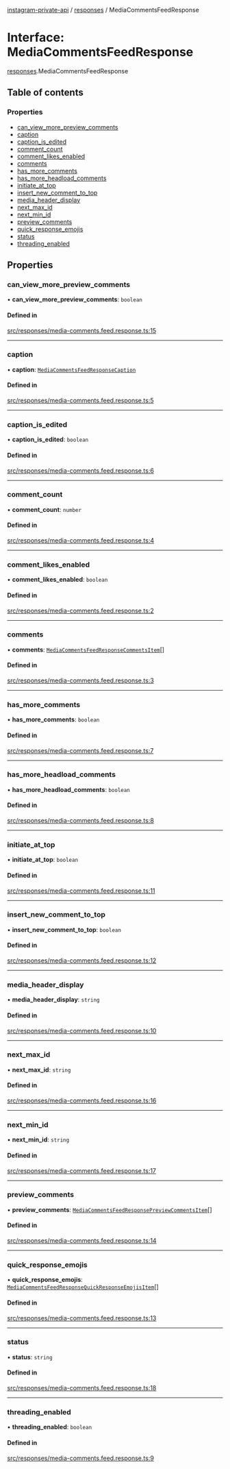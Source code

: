 [instagram-private-api](../../README.md) / [responses](../../modules/responses.md) / MediaCommentsFeedResponse

# Interface: MediaCommentsFeedResponse

[responses](../../modules/responses.md).MediaCommentsFeedResponse

## Table of contents

### Properties

- [can\_view\_more\_preview\_comments](MediaCommentsFeedResponse.md#can_view_more_preview_comments)
- [caption](MediaCommentsFeedResponse.md#caption)
- [caption\_is\_edited](MediaCommentsFeedResponse.md#caption_is_edited)
- [comment\_count](MediaCommentsFeedResponse.md#comment_count)
- [comment\_likes\_enabled](MediaCommentsFeedResponse.md#comment_likes_enabled)
- [comments](MediaCommentsFeedResponse.md#comments)
- [has\_more\_comments](MediaCommentsFeedResponse.md#has_more_comments)
- [has\_more\_headload\_comments](MediaCommentsFeedResponse.md#has_more_headload_comments)
- [initiate\_at\_top](MediaCommentsFeedResponse.md#initiate_at_top)
- [insert\_new\_comment\_to\_top](MediaCommentsFeedResponse.md#insert_new_comment_to_top)
- [media\_header\_display](MediaCommentsFeedResponse.md#media_header_display)
- [next\_max\_id](MediaCommentsFeedResponse.md#next_max_id)
- [next\_min\_id](MediaCommentsFeedResponse.md#next_min_id)
- [preview\_comments](MediaCommentsFeedResponse.md#preview_comments)
- [quick\_response\_emojis](MediaCommentsFeedResponse.md#quick_response_emojis)
- [status](MediaCommentsFeedResponse.md#status)
- [threading\_enabled](MediaCommentsFeedResponse.md#threading_enabled)

## Properties

### can\_view\_more\_preview\_comments

• **can\_view\_more\_preview\_comments**: `boolean`

#### Defined in

[src/responses/media-comments.feed.response.ts:15](https://github.com/Nerixyz/instagram-private-api/blob/b3351b9/src/responses/media-comments.feed.response.ts#L15)

___

### caption

• **caption**: [`MediaCommentsFeedResponseCaption`](MediaCommentsFeedResponseCaption.md)

#### Defined in

[src/responses/media-comments.feed.response.ts:5](https://github.com/Nerixyz/instagram-private-api/blob/b3351b9/src/responses/media-comments.feed.response.ts#L5)

___

### caption\_is\_edited

• **caption\_is\_edited**: `boolean`

#### Defined in

[src/responses/media-comments.feed.response.ts:6](https://github.com/Nerixyz/instagram-private-api/blob/b3351b9/src/responses/media-comments.feed.response.ts#L6)

___

### comment\_count

• **comment\_count**: `number`

#### Defined in

[src/responses/media-comments.feed.response.ts:4](https://github.com/Nerixyz/instagram-private-api/blob/b3351b9/src/responses/media-comments.feed.response.ts#L4)

___

### comment\_likes\_enabled

• **comment\_likes\_enabled**: `boolean`

#### Defined in

[src/responses/media-comments.feed.response.ts:2](https://github.com/Nerixyz/instagram-private-api/blob/b3351b9/src/responses/media-comments.feed.response.ts#L2)

___

### comments

• **comments**: [`MediaCommentsFeedResponseCommentsItem`](MediaCommentsFeedResponseCommentsItem.md)[]

#### Defined in

[src/responses/media-comments.feed.response.ts:3](https://github.com/Nerixyz/instagram-private-api/blob/b3351b9/src/responses/media-comments.feed.response.ts#L3)

___

### has\_more\_comments

• **has\_more\_comments**: `boolean`

#### Defined in

[src/responses/media-comments.feed.response.ts:7](https://github.com/Nerixyz/instagram-private-api/blob/b3351b9/src/responses/media-comments.feed.response.ts#L7)

___

### has\_more\_headload\_comments

• **has\_more\_headload\_comments**: `boolean`

#### Defined in

[src/responses/media-comments.feed.response.ts:8](https://github.com/Nerixyz/instagram-private-api/blob/b3351b9/src/responses/media-comments.feed.response.ts#L8)

___

### initiate\_at\_top

• **initiate\_at\_top**: `boolean`

#### Defined in

[src/responses/media-comments.feed.response.ts:11](https://github.com/Nerixyz/instagram-private-api/blob/b3351b9/src/responses/media-comments.feed.response.ts#L11)

___

### insert\_new\_comment\_to\_top

• **insert\_new\_comment\_to\_top**: `boolean`

#### Defined in

[src/responses/media-comments.feed.response.ts:12](https://github.com/Nerixyz/instagram-private-api/blob/b3351b9/src/responses/media-comments.feed.response.ts#L12)

___

### media\_header\_display

• **media\_header\_display**: `string`

#### Defined in

[src/responses/media-comments.feed.response.ts:10](https://github.com/Nerixyz/instagram-private-api/blob/b3351b9/src/responses/media-comments.feed.response.ts#L10)

___

### next\_max\_id

• **next\_max\_id**: `string`

#### Defined in

[src/responses/media-comments.feed.response.ts:16](https://github.com/Nerixyz/instagram-private-api/blob/b3351b9/src/responses/media-comments.feed.response.ts#L16)

___

### next\_min\_id

• **next\_min\_id**: `string`

#### Defined in

[src/responses/media-comments.feed.response.ts:17](https://github.com/Nerixyz/instagram-private-api/blob/b3351b9/src/responses/media-comments.feed.response.ts#L17)

___

### preview\_comments

• **preview\_comments**: [`MediaCommentsFeedResponsePreviewCommentsItem`](MediaCommentsFeedResponsePreviewCommentsItem.md)[]

#### Defined in

[src/responses/media-comments.feed.response.ts:14](https://github.com/Nerixyz/instagram-private-api/blob/b3351b9/src/responses/media-comments.feed.response.ts#L14)

___

### quick\_response\_emojis

• **quick\_response\_emojis**: [`MediaCommentsFeedResponseQuickResponseEmojisItem`](MediaCommentsFeedResponseQuickResponseEmojisItem.md)[]

#### Defined in

[src/responses/media-comments.feed.response.ts:13](https://github.com/Nerixyz/instagram-private-api/blob/b3351b9/src/responses/media-comments.feed.response.ts#L13)

___

### status

• **status**: `string`

#### Defined in

[src/responses/media-comments.feed.response.ts:18](https://github.com/Nerixyz/instagram-private-api/blob/b3351b9/src/responses/media-comments.feed.response.ts#L18)

___

### threading\_enabled

• **threading\_enabled**: `boolean`

#### Defined in

[src/responses/media-comments.feed.response.ts:9](https://github.com/Nerixyz/instagram-private-api/blob/b3351b9/src/responses/media-comments.feed.response.ts#L9)
